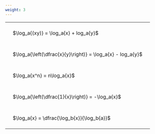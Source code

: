 ```yaml
---
weight: 3
---
```


<style type="text/css">
#T_f6956 th.col_heading {
  text-align: left;
  font-size: 1em;
}
#T_f6956 td {
  text-align: left;
  font-size: 1em;
  padding: 1.5em;
}
</style>
<table id="T_f6956">
  <thead>
  </thead>
  <tbody>
    <tr>
      <td id="T_f6956_row0_col0" class="data row0 col0" >$\log_a{(xy)} = \log_a{x} + log_a{y}$</td>
    </tr>
    <tr>
      <td id="T_f6956_row1_col0" class="data row1 col0" >$\log_a{\left(\dfrac{x}{y}\right)} = \log_a{x} - log_a{y}$</td>
    </tr>
    <tr>
      <td id="T_f6956_row2_col0" class="data row2 col0" >$\log_a{x^n} = n\log_a{x}$</td>
    </tr>
    <tr>
      <td id="T_f6956_row3_col0" class="data row3 col0" >$\log_a{\left(\dfrac{1}{x}\right)} = -\log_a{x}$</td>
    </tr>
    <tr>
      <td id="T_f6956_row4_col0" class="data row4 col0" >$\log_a{x} = \dfrac{\log_b{x}}{\log_b{a}}$</td>
    </tr>
  </tbody>
</table>
